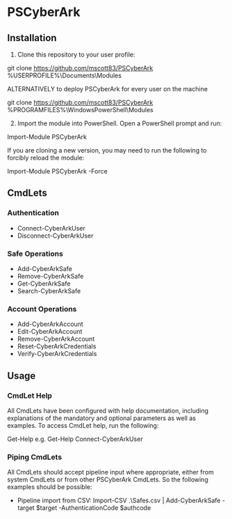# PSCyberArk

## Installation

1. Clone this repository to your user profile:

git clone https://github.com/mscott83/PSCyberArk %USERPROFILE%\Documents\Modules

ALTERNATIVELY to deploy PSCyberArk for every user on the machine

git clone https://github.com/mscott83/PSCyberArk %PROGRAMFILES%\WindowsPowerShell\Modules

2. Import the module into PowerShell. Open a PowerShell prompt and run:

Import-Module PSCyberArk

If you are cloning a new version, you may need to run the following to forcibly reload the module:

Import-Module PSCyberArk -Force

## CmdLets

### Authentication
* Connect-CyberArkUser
* Disconnect-CyberArkUser

### Safe Operations
* Add-CyberArkSafe
* Remove-CyberArkSafe
* Get-CyberArkSafe
* Search-CyberArkSafe

### Account Operations
* Add-CyberArkAccount
* Edit-CyberArkAccount
* Remove-CyberArkAccount
* Reset-CyberArkCredentials
* Verify-CyberArkCredentials

## Usage

### CmdLet Help

All CmdLets have been configured with help documentation, including explanations of the mandatory and optional parameters as well as examples. To access CmdLet help, run the following:

Get-Help <CmdLet name>
e.g.
Get-Help Connect-CyberArkUser

### Piping CmdLets

All CmdLets should accept pipeline input where appropriate, either from system CmdLets or from other PSCyberArk CmdLets. So the following examples should be possible:

* Pipeline import from CSV: Import-CSV .\Safes.csv | Add-CyberArkSafe -target $target -AuthenticationCode $authcode
